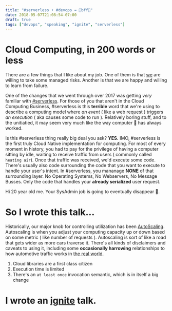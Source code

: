 ```yaml
---
title: "#serverless + #devops = 💖bff💖"
date: 2018-05-07T21:08:54-07:00
draft: true
tags: ["devops", "speaking", "ignite", "serverless"]
---
```


# Cloud Computing, in 200 words or less
There are a few things that I like about my job. One of them is that [we](https://instagr.am/realselflife) are willing to take some managed risks. Another is that we are happy and willing to learn from failure.

One of the changes that we went through over 2017 was getting *very* familiar with [#serverless](/tags/serverless/). For those of you that aren't in the Cloud Computing Business, #serverless is this **terrible** word that we're using to describe a computing model where *an event* ( like a web request ) triggers *an execution* ( aka causes some code to run ). Relatively boring stuff, and to the unitiatied, it may seem very much like the way computer 💩 has always worked.

Is this #serverless thing really big deal you ask? **YES.** IMO, #serverless is the first truly Cloud Native implementation for computing. For most of every moment in history, you had to pay for the privilege of having a computer sitting by idle, waiting to receive traffic from users ( commonly called `heating air`). Once that traffic was received, we'd execute some code. There's usually also code surrounding the code that you want to execute to handle your user's intent. In #serverless, you mananage **NONE** of that surrounding layer. No Operating Systems, No Webservers, No Message Busses. Only the code that handles your **already serialized** user request.  

Hi 20 year old me. Your SysAdmin job is going to eventually disappear 👋. 

# So I wrote this talk...







Historically, our major knob for controlling utilization has been [AutoScaling](https://aws.amazon.com/autoscaling/). Autoscaling is when you adjust your computing capacity up or down based on some metric ( like number of requests ). Autoscaling is sort of like a road that gets wider as more cars traverse it. There's all kinds of disclaimers and caveats to using it, including some **occasionally harrowing** relationships to how automotive traffic works in [the real world](https://en.wikipedia.org/wiki/Induced_demand#Elasticity_of_transport_demand).



1. Cloud libraries are a first class citizen
1. Execution time is limited
1. There's an `at least once` invocation semantic, which is in itself a big change



# I wrote an [ignite](http://www.ignitetalks.io/) talk.